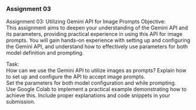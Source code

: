 ### Assignment 03

Assignment 03: Utilizing Gemini API for Image Prompts
Objective:  
This assignment aims to deepen your understanding of the Gemini API and its parameters, providing practical experience in using this API for image prompts. You will gain hands-on experience with setting up and configuring the Gemini API, and understand how to effectively use parameters for both model definition and prompting.

Task:  
How can we use the Gemini API to utilize images as prompts?
Explain how to set up and configure the API to accept image prompts.  
Set the parameters for both model configuration and while prompting.  
Use Google Colab to implement a practical example demonstrating how to achieve this. Include proper explanations and code snippets in your submission.  